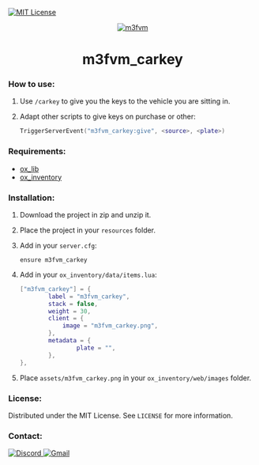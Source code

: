 [![MIT License][license-shield]][license-url]

<div align="center">
	<a href="https://github.com/matteo0003/m3fvm_carkey">
		<img src="https://i.imgur.com/OeLhwaV.png" alt="m3fvm">
	</a>
</div>

<div align="center">
	<h1>m3fvm_carkey</h1>
	<p></p>
</div>

### How to use:

1. Use `/carkey` to give you the keys to the vehicle you are sitting in.
2. Adapt other scripts to give keys on purchase or other:

   	```lua
	TriggerServerEvent("m3fvm_carkey:give", <source>, <plate>)
	```

### Requirements:

- [ox_lib](https://github.com/overextended/ox_lib/releases)
- [ox_inventory](https://github.com/overextended/ox_inventory/releases)

### Installation:

1. Download the project in zip and unzip it.
2. Place the project in your `resources` folder.
3. Add in your `server.cfg`:

	```
	ensure m3fvm_carkey
	```

4. Add in your `ox_inventory/data/items.lua`:

   	```lua
	["m3fvm_carkey"] = {
	        label = "m3fvm_carkey",
	        stack = false,
	        weight = 30,
	        client = {
	            image = "m3fvm_carkey.png",
	        },
	        metadata = {
	                plate = "",
	        },
	},
	```
5. Place `assets/m3fvm_carkey.png` in your `ox_inventory/web/images` folder.

### License:

Distributed under the MIT License. See `LICENSE` for more information.

### Contact:

<a href="https://discord.gg/NqqtkS7ekj" target="_blank">
	<img src="https://img.shields.io/badge/Discord-7289DA?style=for-the-badge&logo=discord&logoColor=white" alt="Discord">
</a>

<a href="mailto:matteo.angoin@icloud.com">
	<img src="https://img.shields.io/badge/Gmail-D14836?style=for-the-badge&logo=gmail&logoColor=white" alt="Gmail">
</a>

[license-shield]: https://img.shields.io/github/license/matteo0003/m3fvm_carkey.svg?style=for-the-badge
[license-url]: https://github.com/matteo0003/m3fvm_carkey/blob/master/LICENSE.txt
